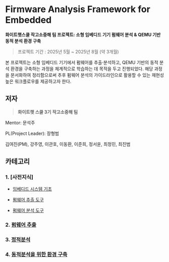 # Firmware Analysis Framework for Embedded


**화이트햇스쿨 작고소중해 팀 프로젝트: 소형 임베디드 기기 펌웨어 분석 & QEMU 기반 동적 분석 환경 구축**

> 프로젝트 기간 : 2025년 5월 ~ 2025년 8월 (약 3개월)
> 

본 프로젝트는 소형 임베디드 기기에서 펌웨어를 추출·분석하고, QEMU 기반의 동적 분석 환경을 구축하는 과정을 체계적으로 학습하는 데 목적을 두고 진행되었다. 해당 과정을 문서화하여 정리함으로써 추후 펌웨어 분석의 가이드라인으로 활용할 수 있는 재현성 높은 워크플로우를 제공하고자 한다.

## 저자


> **화이트햇 스쿨 3기 작고소중해 팀**
> 

Mentor: 문석주

PL(Project Leader): 장형범

김여진(PM), 강주영, 이관호, 이동환, 이준희, 정서윤, 최정민, 최진범

## 카테고리

### 1. [사전지식]

- [임베디드 시스템 기초](1%20사전지식/1%20임베디드%20시스템%20기초/README.md)
  
- [펌웨어 추출 도구](1%20사전지식/2%20펌웨어%20추출%20도구/README.md)
  
- [펌웨어 분석 도구](1%20사전지식/3%20펌웨어%20분석%20도구/README.md)


### 2. [펌웨어 추출](2%20펌웨어%20추출/README.md)


### 3. [정적분석](3%20정적분석/README.md)


### 4. [동적분석을 위한 환경 구축](4%20동적분석을%20위한%20환경구축/README.md)


